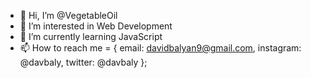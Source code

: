 - 👋 Hi, I’m @VegetableOil
- 👀 I’m interested in Web Development
- 🌱 I’m currently learning JavaScript
- 📫 How to reach me = {
  email: davidbalyan9@gmail.com,
  instagram: @davbaly,
  twitter: @davbaly
};
